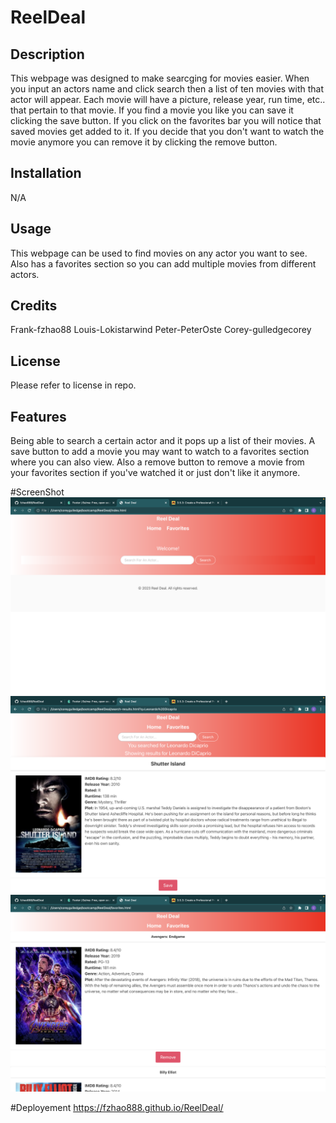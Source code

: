 # ReelDeal

## Description

This webpage was designed to make searcging for movies easier. When you input an actors name and click search then a list of ten movies with that actor will appear. Each movie will have a picture, release year, run time, etc.. that pertain to that movie. If you find a movie you like you can save it clicking the save button. If you click on the favorites bar you will notice that saved movies get added to it. If you decide that you don't want to watch the movie anymore you can remove it by clicking the remove button.

## Installation

N/A

## Usage

This webpage can be used to find movies on any actor you want to see. Also has a favorites section so you can add multiple movies from different actors.

## Credits

Frank-fzhao88
Louis-Lokistarwind
Peter-PeterOste
Corey-gulledgecorey

## License

Please refer to license in repo.

## Features

Being able to search a certain actor and it pops up a list of their movies.
A save button to add a movie you may want to watch to a favorites section where you can also view. Also a remove button to remove a movie from your favorites section if you've watched it or just don't like it anymore.

#ScreenShot
![screenshot of Homepage](assets/images/Homepage.png) 
![screenshot of search results](assets/images/search-results.png) 
![screenshot of favorites](assets/images/favorites.png) 

#Deployement
https://fzhao888.github.io/ReelDeal/